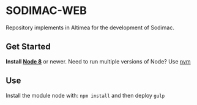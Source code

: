 # SODIMAC-WEB

Repository implements in Altimea for the development of Sodimac.

## Get Started
 **Install [Node 8](https://nodejs.org)** or newer. Need to run multiple versions of Node? Use [nvm](https://github.com/creationix/nvm)

## Use
Install the module node with: ``` npm install ``` and then deploy ` gulp `
